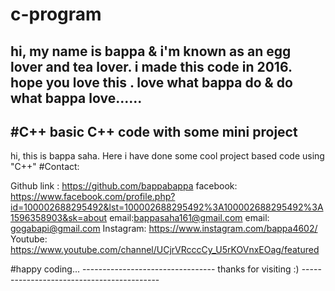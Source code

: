 # c-program


hi, my name is bappa & i'm known as an egg lover and tea lover.
i made this code in 2016. 
hope you love this .
love what bappa do & do what bappa love......
--------------------------    
#C++
basic C++  code with some mini project
---------------------------------------------------
hi, this is bappa saha. Here i have done some cool project based code  using "C++"
#Contact:

Github link :  https://github.com/bappabappa
facebook: https://www.facebook.com/profile.php?id=100002688295492&lst=100002688295492%3A100002688295492%3A1596358903&sk=about
email:bappasaha161@gmail.com
email: gogabapi@gmail.com
Instagram: https://www.instagram.com/bappa4602/
Youtube: https://www.youtube.com/channel/UCjrVRcccCy_U5rKOVnxEOag/featured


#happy coding...
--------------------------------- thanks for visiting :)  ------------------------------------------

